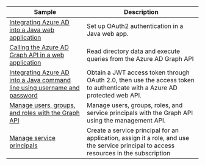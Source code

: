 | Sample  | Description |
|---------|---------|
| [Integrating Azure AD into a Java web application][1] | Set up OAuth2 authentication in a Java web app.
| [Calling the Azure AD Graph API in a web application][2] | Read directory data and execute queries from the Azure AD Graph API |
| [Integrating Azure AD into a Java command line using username and password][3] | Obtain a JWT access token through OAuth 2.0, then use the access token to authenticate with a Azure AD protected web API. |
| [Manage users, groups, and roles with the Graph API][4] | Manage users, groups, roles, and service principals with the Graph API using the management API. 
| [Manage service principals][5] | Create a service principal for an application, assign it a role, and use the service principal to access resources in the subscription | 

[1]: https://azure.microsoft.com/resources/samples/active-directory-java-webapp-openidconnect/
[2]: https://github.com/Azure-Samples/active-directory-java-graphapi-web/
[3]: https://azure.microsoft.com/resources/samples/active-directory-java-native-headless/
[4]: https://github.com/Azure-Samples/aad-java-manage-users-groups-and-roles/
[5]: https://github.com/Azure-Samples/aad-java-manage-service-principals/
